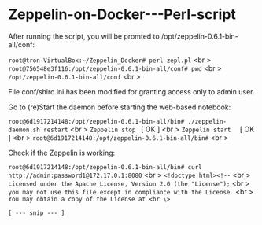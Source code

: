 # Zeppelin-on-Docker---Perl-script


After running the script, you will be promted to /opt/zeppelin-0.6.1-bin-all/conf:

``root@tron-VirtualBox:~/Zeppelin_Docker# perl zepl.pl`` <br \>
``root@756548e3f116:/opt/zeppelin-0.6.1-bin-all/conf# pwd`` <br \>
``/opt/zeppelin-0.6.1-bin-all/conf`` <br \>

File conf/shiro.ini has been modified  for granting access only to admin user.

Go to (re)Start the daemon before starting the web-based notebook:

``root@6d1917214148:/opt/zeppelin-0.6.1-bin-all/bin# ./zeppelin-daemon.sh restart``  <br \>
``Zeppelin stop ``                                             [  OK  ]  <br \>
``Zeppelin start  ``                                           [  OK  ] <br \>
``root@6d1917214148:/opt/zeppelin-0.6.1-bin-all/bin#``  <br \>

Check if the Zeppelin is working:

``root@6d1917214148:/opt/zeppelin-0.6.1-bin-all/bin# curl http://admin:password1@172.17.0.1:8080``  <br \>
``<!doctype html><!--`` <br \>
``Licensed under the Apache License, Version 2.0 (the "License");`` <br \>
``you may not use this file except in compliance with the License.``  <br \>
``You may obtain a copy of the License at <br \>``


``[ --- snip --- ]`` 
